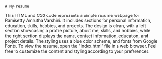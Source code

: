                                                                                              # My-resume
This HTML and CSS code represents a simple resume webpage for Ramisetty Amrutha Varshini. It includes sections for personal information, education, skills, hobbies, and projects. The design is clean, with a left section showcasing a profile picture, about me, skills, and hobbies, while the right section displays the name, contact information, education, and project details. The styling uses a blue color scheme, and fonts from Google Fonts. To view the resume, open the "index.html" file in a web browser. Feel free to customize the content and styling according to your preferences.
